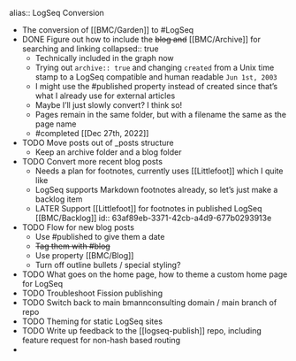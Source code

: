 alias:: LogSeq Conversion

- The conversion of [[BMC/Garden]] to #LogSeq
- DONE Figure out how to include the ~~blog and~~ [[BMC/Archive]] for searching and linking
  collapsed:: true
	- Technically included in the graph now
	- Trying out `archive:: true` and changing `created` from a Unix time stamp to a LogSeq compatible and human readable `Jun 1st, 2003`
	- I might use the #published property instead of created since that’s what I already use for external articles
	- Maybe I’ll just slowly convert? I think so!
	- Pages remain in the same folder, but with a filename the same as the page name
	- #completed [[Dec 27th, 2022]]
- TODO Move posts out of _posts structure
	- Keep an archive folder and a blog folder
- TODO Convert more recent blog posts
	- Needs a plan for footnotes, currently uses [[Littlefoot]] which I quite like
	- LogSeq supports Markdown footnotes already, so let’s just make a backlog item
	- LATER Support [[Littlefoot]] for footnotes in published LogSeq [[BMC/Backlog]]
	  id:: 63af89eb-3371-42cb-a4d9-677b0293913e
- TODO Flow for new blog posts
	- Use #published to give them a date
	- ~~Tag them with #blog~~
	- Use property [[BMC/Blog]]
	- Turn off outline bullets / special styling?
- TODO What goes on the home page, how to theme a custom home page for LogSeq
- TODO Troubleshoot Fission publishing
- TODO Switch back to main bmannconsulting domain / main branch of repo
- TODO Theming for static LogSeq sites
- TODO Write up feedback to the [[logseq-publish]] repo, including feature request for non-hash based routing
-